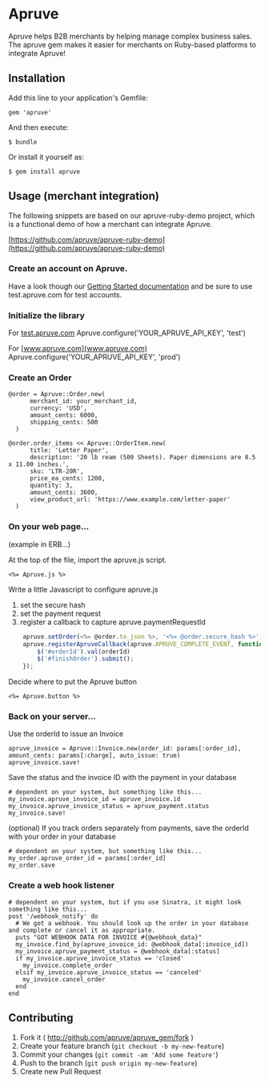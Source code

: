 # Apruve

Apruve helps B2B merchants by helping manage complex business sales. The apruve gem makes it easier for merchants on
Ruby-based platforms to integrate Apruve!

## Installation

Add this line to your application's Gemfile:

    gem 'apruve'

And then execute:

    $ bundle

Or install it yourself as:

    $ gem install apruve

## Usage (merchant integration)

The following snippets are based on our apruve-ruby-demo project, which is a functional demo of how a merchant can
integrate Apruve.

[https://github.com/apruve/apruve-ruby-demo](https://github.com/apruve/apruve-ruby-demo)

### Create an account on Apruve.

Have a look though our [Getting Started documentation](https://www.apruve.com/doc/developers/) and be sure to use
test.apruve.com for test accounts.

### Initialize the library

For [test.apruve.com](test.apruve.com)
    Apruve.configure('YOUR_APRUVE_API_KEY', 'test')

For [www.apruve.com](www.apruve.com)
    Apruve.configure('YOUR_APRUVE_API_KEY', 'prod')

### Create an Order

    @order = Apruve::Order.new(
          merchant_id: your_merchant_id,
          currency: 'USD',
          amount_cents: 6000,
          shipping_cents: 500
      )

    @order.order_items << Apruve::OrderItem.new(
          title: 'Letter Paper',
          description: '20 lb ream (500 Sheets). Paper dimensions are 8.5 x 11.00 inches.',
          sku: 'LTR-20R',
          price_ea_cents: 1200,
          quantity: 3,
          amount_cents: 3600,
          view_product_url: 'https://www.example.com/letter-paper'
      )

### On your web page...

(example in ERB...)

At the top of the file, import the apruve.js script.

    <%= Apruve.js %>

Write a little Javascript to configure apruve.js

1. set the secure hash
2. set the payment request
3. register a callback to capture apruve.paymentRequestId

``` javascript
    apruve.setOrder(<%= @order.to_json %>, '<%= @order.secure_hash %>');
    apruve.registerApruveCallback(apruve.APRUVE_COMPLETE_EVENT, function (orderId) {
        $('#orderId').val(orderId)
        $('#finishOrder').submit();
    });
```

Decide where to put the Apruve button

    <%= Apruve.button %>

### Back on your server...

Use the orderId to issue an Invoice

    apruve_invoice = Apruve::Invoice.new(order_id: params[:order_id], amount_cents: params[:charge], auto_issue: true)
    apruve_invoice.save!

Save the status and the invoice ID with the payment in your database

    # dependent on your system, but something like this...
    my_invoice.apruve_invoice_id = apruve_invoice.id
    my_invoice.apruve_invoice_status = apruve_payment.status
    my_invoice.save!

(optional) If you track orders separately from payments, save the orderId with your order in your database

    # dependent on your system, but something like this...
    my_order.apruve_order_id = params[:order_id]
    my_order.save

### Create a web hook listener

    # dependent on your system, but if you use Sinatra, it might look something like this...
    post '/webhook_notify' do
      # We got a webhook. You should look up the order in your database and complete or cancel it as appropriate.
      puts "GOT WEBHOOK DATA FOR INVOICE #{@webhook_data}"
      my_invoice.find_by(apruve_invoice_id: @webhook_data[:invoice_id])
      my_invoice.apruve_payment_status = @webhook_data[:status]
      if my_invoice.apruve_invoice_status == 'closed'
        my_invoice.complete_order
      elsif my_invoice.apruve_invoice_status == 'canceled'
        my_invoice.cancel_order
      end
    end

## Contributing

1. Fork it ( http://github.com/apruve/apruve_gem/fork )
2. Create your feature branch (`git checkout -b my-new-feature`)
3. Commit your changes (`git commit -am 'Add some feature'`)
4. Push to the branch (`git push origin my-new-feature`)
5. Create new Pull Request
